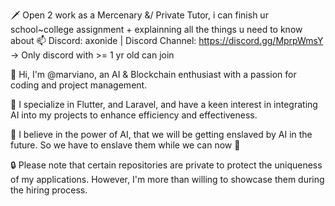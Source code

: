 🗡️ Open 2 work as a Mercenary &/ Private Tutor, i can finish ur school~college assignment + explainning all the things u need to know about
📫 Discord: axonide | Discord Channel: https://discord.gg/MprpWmsY -> Only discord with >= 1 yr old can join

👋 Hi, I'm @marviano, an AI & Blockchain enthusiast with a passion for coding and project management.

:pushpin: I specialize in Flutter, and Laravel, and have a keen interest in integrating AI into my projects to enhance efficiency and effectiveness. 

:pushpin: I believe in the power of AI, that we will be getting enslaved by AI in the future. So we have to enslave them while we can now :poop:

🔒 Please note that certain repositories are private to protect the uniqueness of my applications. However, I'm more than willing to showcase them during the hiring process.

<!---
marviano/marviano is a ✨ special ✨ repository because its `README.md` (this file) appears on your GitHub profile.
You can click the Preview link to take a look at your changes.
--->
